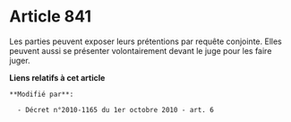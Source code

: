# Article 841

Les parties peuvent exposer leurs prétentions par requête conjointe. Elles peuvent aussi se présenter volontairement devant
le juge pour les faire juger.

**Liens relatifs à cet article**

	**Modifié par**:

	  - Décret n°2010-1165 du 1er octobre 2010 - art. 6
